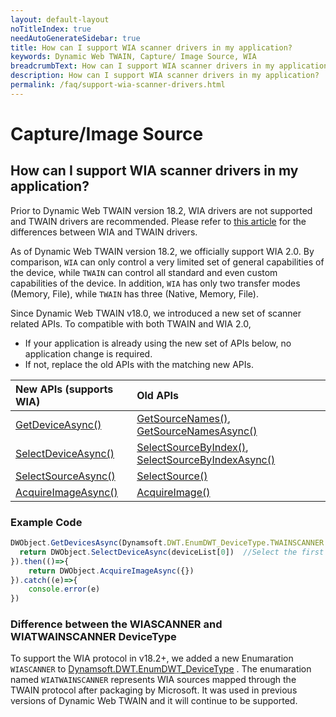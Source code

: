 ```yaml
---
layout: default-layout
noTitleIndex: true
needAutoGenerateSidebar: true
title: How can I support WIA scanner drivers in my application?
keywords: Dynamic Web TWAIN, Capture/ Image Source, WIA
breadcrumbText: How can I support WIA scanner drivers in my application?
description: How can I support WIA scanner drivers in my application?
permalink: /faq/support-wia-scanner-drivers.html
---
```


# Capture/Image Source

## How can I support WIA scanner drivers in my application?

Prior to Dynamic Web TWAIN version 18.2, WIA drivers are not supported and TWAIN drivers are recommended. Please refer to <a href="{{site.faq}}difference-between-Twain-and-wia.html" target="_blank">this article</a> for the differences between WIA and TWAIN drivers.

As of Dynamic Web TWAIN version 18.2, we officially support WIA 2.0. By comparison, `WIA` can only control a very limited set of general capabilities of the device, while `TWAIN` can control all standard and even custom capabilities of the device. In addition, `WIA` has only two transfer modes (Memory, File), while `TWAIN` has three (Native, Memory, File).

Since Dynamic Web TWAIN v18.0, we introduced a new set of scanner related APIs.
To compatible with both TWAIN and WIA 2.0, 
- If your application is already using the new set of APIs below, no application change is required.
- If not, replace the old APIs with the matching new APIs.

| New APIs (supports WIA) | Old APIs |
|:-|:-|
| [GetDeviceAsync()](https://www.dynamsoft.com/web-twain/docs/info/api/WebTwain_Acquire.html#getdevicesasync) | [GetSourceNames()](https://www.dynamsoft.com/web-twain/docs/info/api/WebTwain_Acquire.html#getsourcenames), [GetSourceNamesAsync()](https://www.dynamsoft.com/web-twain/docs/info/api/WebTwain_Acquire.html#getsourcenamesasync)|
| [SelectDeviceAsync()](https://www.dynamsoft.com/web-twain/docs/info/api/WebTwain_Acquire.html#selectdeviceasync) | [SelectSourceByIndex()](https://www.dynamsoft.com/web-twain/docs/info/api/WebTwain_Acquire.html#selectsourcebyindex), [SelectSourceByIndexAsync()](https://www.dynamsoft.com/web-twain/docs/info/api/WebTwain_Acquire.html#selectsourcebyindexasync) |
| [SelectSourceAsync()](https://www.dynamsoft.com/web-twain/docs/info/api/WebTwain_Acquire.html#selectsourceasync) | [SelectSource()](https://www.dynamsoft.com/web-twain/docs/info/api/WebTwain_Acquire.html#selectsource) |
| [AcquireImageAsync()](https://www.dynamsoft.com/web-twain/docs/info/api/WebTwain_Acquire.html#acquireimageasync) | [AcquireImage()](https://www.dynamsoft.com/web-twain/docs/info/api/WebTwain_Acquire.html#acquireimage) |

### Example Code

```javascript
DWObject.GetDevicesAsync(Dynamsoft.DWT.EnumDWT_DeviceType.TWAINSCANNER|Dynamsoft.DWT.EnumDWT_DeviceType.WIASCANNER).then((deviceList)=>{
  return DWObject.SelectDeviceAsync(deviceList[0])  //Select the first device
}).then(()=>{
    return DWObject.AcquireImageAsync({}) 
}).catch((e)=>{
    console.error(e)
})
```

### Difference between the WIASCANNER and WIATWAINSCANNER DeviceType
To support the WIA protocol in v18.2+, we added a new Enumaration `WIASCANNER` to [Dynamsoft.DWT.EnumDWT_DeviceType](https://www.dynamsoft.com/web-twain/docs/info/api/Dynamsoft_Enum.html?ver=latest&&cVer=true#dynamsoftdwtenumdwt_devicetype) . The enumaration named `WIATWAINSCANNER` represents WIA sources mapped through the TWAIN protocol after packaging by Microsoft. It was used in previous versions of Dynamic Web TWAIN and it will continue to be supported.
